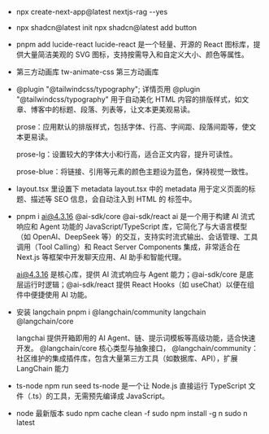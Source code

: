 - npx create-next-app@latest nextjs-rag --yes
- npx shadcn@latest init
  npx shadcn@latest add button
-   pnpm add lucide-react
  lucide-react 是一个轻量、开源的 React 图标库，提供大量简洁美观的 SVG 图标，支持按需导入和自定义大小、颜色等属性。
- 第三方动画库 tw-animate-css 第三方动画库
- @plugin "@tailwindcss/typography";
  详情页用
  @plugin "@tailwindcss/typography" 用于自动美化 HTML 内容的排版样式，如文章、博客中的标题、段落、列表等，让文本更美观易读。

  prose：应用默认的排版样式，包括字体、行高、字间距、段落间距等，使文本更易读。

  prose-lg：设置较大的字体大小和行高，适合正文内容，提升可读性。

  prose-blue：将链接、引用等元素的颜色主题设为蓝色，保持视觉一致性。

- layout.tsx 里设置下 metadata
  layout.tsx 中的 metadata 用于定义页面的标题、描述等 SEO 信息，会自动注入到 HTML 的 <head> 标签中。


- pnpm i ai@4.3.16 @ai-sdk/core @ai-sdk/react 
  ai 是一个用于构建 AI 流式响应和 Agent 功能的 JavaScript/TypeScript 库，它简化了与大语言模型（如 OpenAI、DeepSeek 等）的交互，支持实时流式输出、会话管理、工具调用（Tool Calling）和 React Server Components 集成，非常适合在 Next.js 等框架中开发聊天应用、AI 助手和智能代理。

  ai@4.3.16 是核心库，提供 AI 流式响应与 Agent 能力；@ai-sdk/core 是底层运行时逻辑；@ai-sdk/react 提供 React Hooks（如 useChat）以便在组件中便捷使用 AI 功能。

- 安装 langchain
  pnpm i @langchain/community langchain @langchain/core

  langchai 提供开箱即用的 AI Agent、链、提示词模板等高级功能，适合快速开发。
  @langchain/core 核心类型与抽象接口，
  @langchain/community：社区维护的集成插件库，包含大量第三方工具（如数据库、API），扩展 LangChain 能力

- ts-node 
  npm run seed
  ts-node 是一个让 Node.js 直接运行 TypeScript 文件（.ts）的工具，无需预先编译成 JavaScript。

- node 最新版本
  sudo npm cache clean -f
  sudo npm install -g n
  sudo n latest